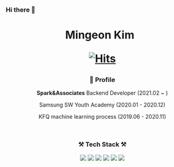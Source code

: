 ### Hi there 👋

<h1 align="center">  Mingeon Kim  &nbsp;
<!--
[![Hits](https://hits.seeyoufarm.com/api/count/incr/badge.svg?url=https%3A%2F%2Fgithub.com%2Fsooomni%2Fhit-counter&count_bg=%23FDCB0E&title_bg=%23555555&icon=apachespark.svg&icon_color=%23E7E7E7&title=hits&edge_flat=false)](https://hits.seeyoufarm.com)-->

[![Hits](https://hits.seeyoufarm.com/api/count/incr/badge.svg?url=https%3A%2F%2Fgithub.com%2Fsooomni%2Fhit-counter&count_bg=%23F58CA2&title_bg=%23555555&icon=googlefit.svg&icon_color=%23E7E7E7&title=hits&edge_flat=false)](https://hits.seeyoufarm.com)
  
</h1> 

<h3 align="center"> 🏅 Profile </h3>
<p align="center"> <b>Spark&Associates</b> Backend Developer (2021.02 ~ )</p> 
<p align="center"> Samsung SW Youth Academy (2020.01 - 2020.12) </p>
<p align="center"> KFQ machine learning process (2019.06 - 2020.11) </p>
<br/>

<h3 align="center">⚒ Tech Stack ⚒</h3>
<!--<p align="center"> Techs I've used </p>-->

<p align="center">
<img src="https://img.shields.io/badge/Java-007396?style=flat-square&logo=Java&logoColor=white"/>
<img src="https://img.shields.io/badge/Spring-6DB33F?style=flat-square&logo=Spring&logoColor=white"/>
<img src="https://img.shields.io/badge/Oracle-F80000?style=flat-square&logo=Oracle&logoColor=white"/>
<img src="https://img.shields.io/badge/MySQL-4479A1?style=flat-square&logo=MySQL&logoColor=white"/>  
<img src="https://img.shields.io/badge/Docker-0db7ed?style=flat-square&logo=Docker&logoColor=white"/>
<img src="https://img.shields.io/badge/HTML5-E34F26?style=flat-square&logo=HTML5&logoColor=white"/>  
</p>
